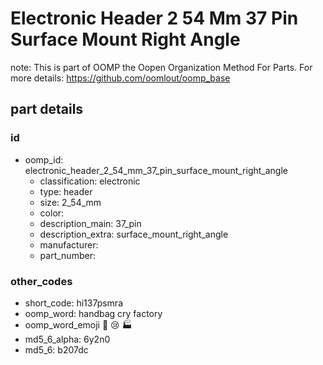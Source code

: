 # Electronic Header 2 54 Mm 37 Pin Surface Mount Right Angle  

note: This is part of OOMP the Oopen Organization Method For Parts. For more details: https://github.com/oomlout/oomp_base

##  part details





### id
* oomp_id: electronic_header_2_54_mm_37_pin_surface_mount_right_angle
  * classification: electronic
  * type: header
  * size: 2_54_mm
  * color: 
  * description_main: 37_pin
  * description_extra: surface_mount_right_angle
  * manufacturer: 
  * part_number: 

### other_codes
* short_code: hi137psmra
* oomp_word: handbag cry factory
* oomp_word_emoji :handbag: :cry: :factory:
* md5_6_alpha: 6y2n0
* md5_6: b207dc